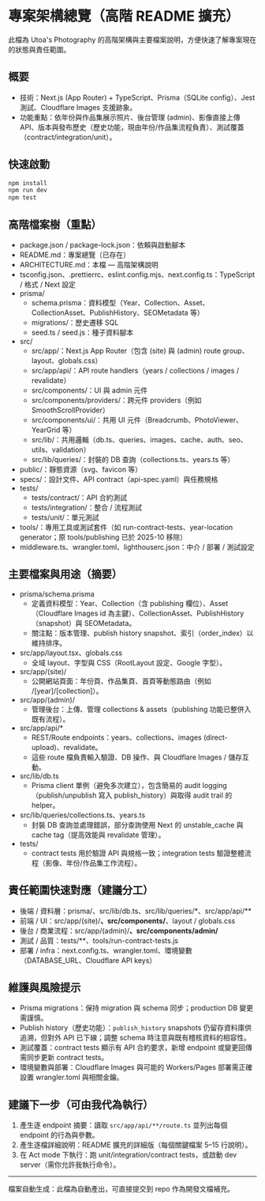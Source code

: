 # 專案架構總覽（高階 README 擴充）

此檔為 Utoa's Photography 的高階架構與主要檔案說明，方便快速了解專案現在的狀態與責任範圍。

## 概要
- 技術：Next.js (App Router) + TypeScript、Prisma（SQLite config）、Jest 測試、Cloudflare Images 支援跡象。
- 功能重點：依年份與作品集展示照片、後台管理 (admin)、影像直接上傳 API、版本與發布歷史（歷史功能，現由年份/作品集流程負責）、測試覆蓋（contract/integration/unit）。

## 快速啟動
```bash
npm install
npm run dev
npm test
```

## 高階檔案樹（重點）
- package.json / package-lock.json：依賴與啟動腳本
- README.md：專案總覽（已存在）
- ARCHITECTURE.md：本檔 — 高階架構說明
- tsconfig.json、.prettierrc、eslint.config.mjs、next.config.ts：TypeScript / 格式 / Next 設定
- prisma/
  - schema.prisma：資料模型（Year、Collection、Asset、CollectionAsset、PublishHistory、SEOMetadata 等）
  - migrations/：歷史遷移 SQL
  - seed.ts / seed.js：種子資料腳本
- src/
  - src/app/：Next.js App Router（包含 (site) 與 (admin) route group、layout、globals.css）
  - src/app/api/：API route handlers（years / collections / images / revalidate）
  - src/components/：UI 與 admin 元件
  - src/components/providers/：跨元件 providers（例如 SmoothScrollProvider）
  - src/components/ui/：共用 UI 元件（Breadcrumb、PhotoViewer、YearGrid 等）
  - src/lib/：共用邏輯（db.ts、queries、images、cache、auth、seo、utils、validation）
  - src/lib/queries/：封裝的 DB 查詢（collections.ts、years.ts 等）
- public/：靜態資源（svg、favicon 等）
- specs/：設計文件、API contract（api-spec.yaml）與任務規格
- tests/
  - tests/contract/：API 合約測試
  - tests/integration/：整合 / 流程測試
  - tests/unit/：單元測試
- tools/：專用工具或測試套件（如 run-contract-tests、year-location generator；原 tools/publishing 已於 2025-10 移除）
- middleware.ts、wrangler.toml、lighthouserc.json：中介 / 部署 / 測試設定

## 主要檔案與用途（摘要）
- prisma/schema.prisma
  - 定義資料模型：Year、Collection（含 publishing 欄位）、Asset（Cloudflare Images id 為主鍵）、CollectionAsset、PublishHistory（snapshot）與 SEOMetadata。
  - 關注點：版本管理、publish history snapshot、索引（order_index）以維持排序。
- src/app/layout.tsx、globals.css
  - 全域 layout、字型與 CSS（RootLayout 設定、Google 字型）。
- src/app/(site)/
  - 公開網站頁面：年份頁、作品集頁、首頁等動態路由（例如 /[year]/[collection]）。
- src/app/(admin)/
  - 管理後台：上傳、管理 collections & assets（publishing 功能已整併入既有流程）。
- src/app/api/*
  - REST/Route endpoints：years、collections、images (direct-upload)、revalidate。
  - 這些 route 檔負責輸入驗證、DB 操作、與 Cloudflare Images / 儲存互動。
- src/lib/db.ts
  - Prisma client 單例（避免多次建立），包含簡易的 audit logging（publish/unpublish 寫入 publish_history）與取得 audit trail 的 helper。
- src/lib/queries/collections.ts、years.ts
  - 封裝 DB 查詢並處理錯誤，部分查詢使用 Next 的 unstable_cache 與 cache tag（提高效能與 revalidate 管理）。
- tests/
  - contract tests 用於驗證 API 與規格一致；integration tests 驗證整體流程（影像、年份/作品集工作流程）。

## 責任範圍快速對應（建議分工）
- 後端 / 資料層：prisma/、src/lib/db.ts、src/lib/queries/*、src/app/api/**
- 前端 / UI：src/app/(site)/**、src/components/**、layout / globals.css
- 後台 / 商業流程：src/app/(admin)/**、src/components/admin/**
- 測試 / 品質：tests/**、tools/run-contract-tests.js
- 部署 / infra：next.config.ts、wrangler.toml、環境變數（DATABASE_URL、Cloudflare API keys）

## 維護與風險提示
- Prisma migrations：保持 migration 與 schema 同步；production DB 變更需謹慎。
- Publish history（歷史功能）：`publish_history` snapshots 仍留存資料庫供追溯，但對外 API 已下線；調整 schema 時注意與既有稽核資料的相容性。
- 測試覆蓋：contract tests 顯示有 API 合約要求，新增 endpoint 或變更回傳需同步更新 contract tests。
- 環境變數與部署：Cloudflare Images 與可能的 Workers/Pages 部署需正確設置 wrangler.toml 與相關金鑰。

## 建議下一步（可由我代為執行）
1. 產生逐 endpoint 摘要：讀取 `src/app/api/**/route.ts` 並列出每個 endpoint 的行為與參數。  
2. 產生逐檔詳細說明：README 擴充的詳細版（每個關鍵檔案 5–15 行說明）。  
3. 在 Act mode 下執行：跑 unit/integration/contract tests，或啟動 dev server（需你允許我執行命令）。

---

檔案自動生成：此檔為自動產出，可直接提交到 repo 作為開發文檔補充。
